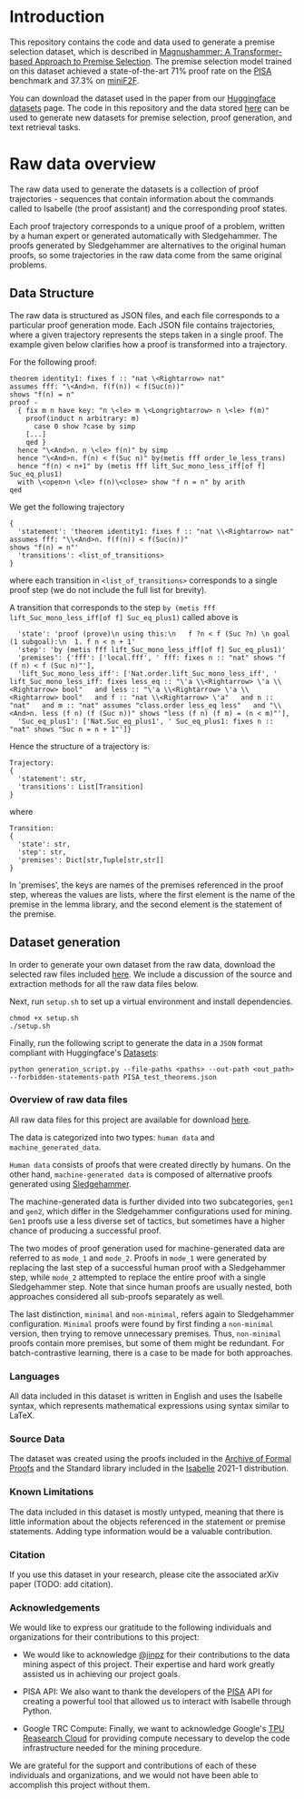 # Introduction

This repository contains the code and data used to generate a premise selection dataset, which is described in [Magnushammer: A Transformer-based Approach to Premise Selection](https://arxiv.org/abs/2303.04488). The premise selection model trained on this dataset achieved a state-of-the-art 71% proof rate on the [PISA](http://aitp-conference.org/2021/abstract/paper_17.pdf) benchmark and 37.3% on [miniF2F](https://arxiv.org/abs/2109.00110).

You can download the dataset used in the paper from our [Huggingface datasets](https://huggingface.co/datasets/Simontwice/premise_selection_in_isabelle) page. The code in this repository and the data stored [here](https://huggingface.co/datasets/Simontwice/premise_selection_in_isabelle/tree/main) can be used to generate new datasets for premise selection, proof generation, and text retrieval tasks.

# Raw data overview

The raw data used to generate the datasets is a collection of proof trajectories - sequences that contain information about the commands called to Isabelle (the proof assistant) and the corresponding proof states.

Each proof trajectory corresponds to a unique proof of a problem, written by a human expert or generated automatically with Sledgehammer. The proofs generated by Sledgehammer are alternatives to the original human proofs, so some trajectories in the raw data come from the same original problems.

## Data Structure

The raw data is structured as JSON files, and each file corresponds to a particular proof generation mode. Each JSON file contains trajectories, where a given trajectory represents the steps taken in a single proof. The example given below clarifies how a proof is transformed into a trajectory.

For the following proof:
```
theorem identity1: fixes f :: "nat \<Rightarrow> nat"
assumes fff: "\<And>n. f(f(n)) < f(Suc(n))"
shows "f(n) = n"
proof -
  { fix m n have key: "n \<le> m \<Longrightarrow> n \<le> f(m)"
    proof(induct n arbitrary: m)
      case 0 show ?case by simp
    [...]
    qed }
  hence "\<And>n. n \<le> f(n)" by simp
  hence "\<And>n. f(n) < f(Suc n)" by(metis fff order_le_less_trans)
  hence "f(n) < n+1" by (metis fff lift_Suc_mono_less_iff[of f] Suc_eq_plus1)
  with \<open>n \<le> f(n)\<close> show "f n = n" by arith
qed
```
We get the following trajectory

```
{
  'statement': 'theorem identity1: fixes f :: "nat \\<Rightarrow> nat"
assumes fff: "\\<And>n. f(f(n)) < f(Suc(n))"
shows "f(n) = n"'
  'transitions': <list_of_transitions>
}
```
where each transition in `<list_of_transitions>` corresponds to a single proof step (we do not include the full list for brevity).

A transition that corresponds to the step `by (metis fff lift_Suc_mono_less_iff[of f] Suc_eq_plus1)` called above is
```
  'state': 'proof (prove)\n using this:\n   f ?n < f (Suc ?n) \n goal (1 subgoal):\n  1. f n < n + 1'
  'step': 'by (metis fff lift_Suc_mono_less_iff[of f] Suc_eq_plus1)'
  'premises': {'fff': ['local.fff', ' fff: fixes n :: "nat" shows "f (f n) < f (Suc n)"'], 
  'lift_Suc_mono_less_iff': ['Nat.order.lift_Suc_mono_less_iff', ' lift_Suc_mono_less_iff: fixes less_eq :: "\'a \\<Rightarrow> \'a \\<Rightarrow> bool"   and less :: "\'a \\<Rightarrow> \'a \\<Rightarrow> bool"   and f :: "nat \\<Rightarrow> \'a"   and n :: "nat"   and m :: "nat" assumes "class.order less_eq less"   and "\\<And>n. less (f n) (f (Suc n))" shows "less (f n) (f m) = (n < m)"'],
  'Suc_eq_plus1': ['Nat.Suc_eq_plus1', ' Suc_eq_plus1: fixes n :: "nat" shows "Suc n = n + 1"']}
```
Hence the structure of a trajectory is:
```
Trajectory:
{
  'statement': str,
  'transitions': List[Transition]
}
```
where
```
Transition: 
{
  'state': str,
  'step': str,
  'premises': Dict[str,Tuple[str,str]]
}
```
In 'premises', the keys are names of the premises referenced in the proof step, whereas the values are lists, where the first element is the name of the premise in the lemma library, and the second element is the statement of the premise.

## Dataset generation

In order to generate your own dataset from the raw data, download the selected raw files included [here](https://huggingface.co/datasets/Simontwice/premise_selection_in_isabelle/tree/main). We include a discussion of the source and extraction methods for all the raw data files below.

Next, run `setup.sh` to set up a virtual environment and install dependencies.
```
chmod +x setup.sh
./setup.sh
```
Finally, run the following script to generate the data in a `JSON` format compliant with Huggingface's [Datasets](https://huggingface.co/docs/datasets/index):
```
python generation_script.py --file-paths <paths> --out-path <out_path> --forbidden-statements-path PISA_test_theorems.json
```

### Overview of raw data files
All raw data files for this project are available for download [here](https://huggingface.co/datasets/Simontwice/premise_selection_in_isabelle/tree/main).

The data is categorized into two types: `human data` and `machine_generated_data`.

`Human data` consists of proofs that were created directly by humans. On the other hand, `machine-generated data` is composed of alternative proofs generated using [Sledgehammer](https://isabelle.in.tum.de/website-Isabelle2009-1/sledgehammer.html).

The machine-generated data is further divided into two subcategories, `gen1` and `gen2`, which differ in the Sledgehammer configurations used for mining. `Gen1` proofs use a less diverse set of tactics, but sometimes have a higher chance of producing a successful proof.

The two modes of proof generation used for machine-generated data are referred to as `mode_1` and `mode_2`. Proofs in `mode_1` were generated by replacing the last step of a successful human proof with a Sledgehammer step, while `mode_2` attempted to replace the entire proof with a single Sledgehammer step. Note that since human proofs are usually nested, both approaches considered all sub-proofs separately as well.

The last distinction, `minimal` and `non-minimal`, refers again to Sledgehammer configuration. `Minimal` proofs were found by first finding a `non-minimal` version, then trying to remove unnecessary premises. Thus, `non-minimal` proofs contain more premises, but some of them might be redundant. For batch-contrastive learning, there is a case to be made for both approaches.

### Languages

All data included in this dataset is written in English and uses the Isabelle syntax, which represents mathematical expressions using syntax similar to LaTeX.

### Source Data
The dataset was created using the proofs included in the [Archive of Formal Proofs](https://www.isa-afp.org/) and the Standard library included in the [Isabelle](https://isabelle.in.tum.de/) 2021-1 distribution.

### Known Limitations

The data included in this dataset is mostly untyped, meaning that there is little information about the objects referenced in the statement or premise statements. Adding type information would be a valuable contribution.

### Citation
If you use this dataset in your research, please cite the associated arXiv paper (TODO: add citation).

### Acknowledgements
We would like to express our gratitude to the following individuals and organizations for their contributions to this project:

* We would like to acknowledge [@jinpz](https://github.com/jinpz) for their contributions to the data mining aspect of this project. Their expertise and hard work greatly assisted us in achieving our project goals.

* PISA API: We also want to thank the developers of the [PISA](https://github.com/albertqjiang/Portal-to-ISAbelle) API for creating a powerful tool that allowed us to interact with Isabelle through Python.

* Google TRC Compute: Finally, we want to acknowledge Google's [TPU Reasearch Cloud](https://sites.research.google/trc/about/) for providing compute necessary to develop the code infrastructure needed for the mining procedure.

We are grateful for the support and contributions of each of these individuals and organizations, and we would not have been able to accomplish this project without them.
